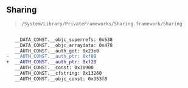 ## Sharing

> `/System/Library/PrivateFrameworks/Sharing.framework/Sharing`

```diff

   __DATA_CONST.__objc_superrefs: 0x538
   __DATA_CONST.__objc_arraydata: 0x478
   __AUTH_CONST.__auth_got: 0x23e0
-  __AUTH_CONST.__auth_ptr: 0xf08
+  __AUTH_CONST.__auth_ptr: 0xf28
   __AUTH_CONST.__const: 0x10900
   __AUTH_CONST.__cfstring: 0x13260
   __AUTH_CONST.__objc_const: 0x353f8

```
